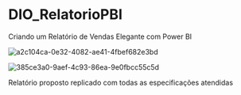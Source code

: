 # DIO_RelatorioPBI
Criando um Relatório de Vendas Elegante com Power BI

![a2c104ca-0e32-4082-ae41-4fbef682e3bd](https://github.com/Lucasm23/DIO_RelatorioPBI/assets/83221259/4352c1aa-9b75-4a11-9ab6-7942a6955c21)


![385ce3a0-9aef-4c93-86ea-9e0fbcc55c5d](https://github.com/Lucasm23/DIO_RelatorioPBI/assets/83221259/fe061b8b-b5ca-46f7-b12a-44f9daf0ee12)


Relatório proposto replicado com todas as especificações atendidas
